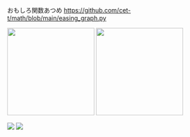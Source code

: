 おもしろ関数あつめ https://github.com/cet-t/math/blob/main/easing_graph.py

<p align="left"> 
  <img height="200px" src="http://github-profile-summary-cards.vercel.app/api/cards/stats?username=cet-t&theme=onedark" />
  <img height="200px" src="https://github-readme-stats.vercel.app/api/top-langs/?username=cet-t&theme=onedark&layout=compact" />
</p>

![](https://github-profile-trophy.vercel.app/?username=cet-t&theme=onedark&column=5)
![](https://profile-counter.glitch.me/cet-t/count.svg)
